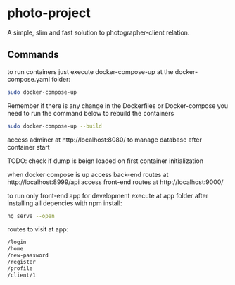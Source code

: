 # photo-project

A simple, slim and fast solution to photographer-client relation.

## Commands

to run containers just execute docker-compose-up at the docker-compose.yaml folder:

```bash
sudo docker-compose-up
```

Remember if there is any change in the Dockerfiles or Docker-compose you need to run the command below to rebuild the containers

```bash
sudo docker-compose-up --build
```


access adminer at http://localhost:8080/ to manage database after container start

TODO: check if dump is beign loaded on first container initialization


when docker compose is up
access back-end routes at http://localhost:8999/api
access front-end routes at http://localhost:9000/



to run only front-end app for development execute at app folder after installing all depencies with npm install: 

```bash
ng serve --open
```


routes to visit at app: 
```bash
/login
/home
/new-password
/register
/profile
/client/1
```